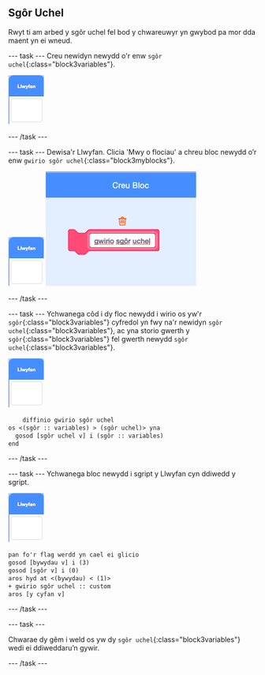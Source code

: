 ## Sgôr Uchel

Rwyt ti am arbed y sgôr uchel fel bod y chwareuwyr yn gwybod pa mor dda maent yn ei wneud.

--- task ---
Creu newidyn newydd o'r enw `sgôr uchel`{:class="block3variables"}.

![Corlun llwyfan](images/stage-sprite.png)

--- /task ---

--- task --- Dewisa'r Llwyfan. Clicia 'Mwy o flociau' a chreu bloc newydd o’r enw `gwirio sgôr uchel`{:class="block3myblocks"}.

![Corlun llwyfan](images/stage-sprite.png) ![sgrinlun](images/dots-custom-1.png)

--- /task ---

--- task ---
Ychwanega côd i dy floc newydd i wirio os yw'r `sgôr`{:class="block3variables"} cyfredol yn fwy na'r newidyn `sgôr uchel`{:class="block3variables"}, ac yna storio gwerth y `sgôr`{:class="block3variables"} fel gwerth newydd `sgôr uchel`{:class="block3variables"}.

![Corlun llwyfan](images/stage-sprite.png)

```blocks3
    diffinio gwirio sgôr uchel
os <(sgôr :: variables) > (sgôr uchel)> yna 
  gosod [sgôr uchel v] i (sgôr :: variables)
end
```

--- /task ---

--- task ---
Ychwanega bloc newydd i sgript y Llwyfan cyn ddiwedd y sgript.

![Corlun llwyfan](images/stage-sprite.png)

```blocks3
pan fo'r flag werdd yn cael ei glicio
gosod [bywydau v] i (3)
gosod [sgôr v] i (0)
aros hyd at <(bywydau) < (1)>
+ gwirio sgôr uchel :: custom
aros [y cyfan v]
```

--- /task ---

--- task ---

Chwarae dy gêm i weld os yw dy `sgôr uchel`{:class="block3variables"} wedi ei ddiweddaru’n gywir.

--- /task ---